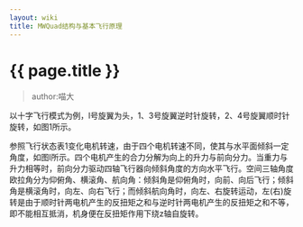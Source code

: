 ```yaml
---
layout: wiki
title: MWQuad结构与基本飞行原理
---
```


# {{ page.title }}

> author:喵大



以十字飞行模式为例，l号旋翼为头，1、3号旋翼逆时针旋转，2、4号旋翼顺时针旋转，如图1所示。



 参照飞行状态表1变化电机转速，由于四个电机转速不同，使其与水平面倾斜一定角度，如图l所示。四个电机产生的合力分解为向上的升力与前向分力。当重力与升力相等时，前向分力驱动四轴飞行器向倾斜角度的方向水平飞行。空间三轴角度欧拉角分为仰俯角、横滚角、航向角：倾斜角是仰俯角时，向前、向后飞行；倾斜角是横滚角时，向左、向右飞行；而倾斜航向角时，向左、右旋转运动，左(右)旋转是由于顺时针两电机产生的反扭矩之和与逆时针两电机产生的反扭矩之和不等，即不能相互抵消，机身便在反扭矩作用下绕z轴自旋转。